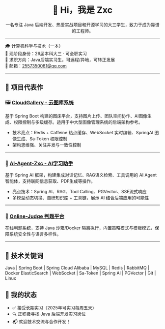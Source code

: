 <h1 align="center">👋 Hi，我是 Zxc </h1>

<p align="center">
一名专注 Java 后端开发、热爱实战项目和开源学习的大三学生，致力于成为靠谱的工程师。
</p>

---

🎓 计算机科学与技术（一本）  
📌 现阶段身份：26届本科大三 · 可全职实习  
🎯 求职方向：Java后端实习生，可远程/异地，可转正发展  
📮 邮箱：2557350081@qq.com  

---

## 🚀 项目代表作

### 🖼️ [CloudGallery - 云图库系统](https://github.com/Study944/CloudGallery)
基于 Spring Boot 构建的图床平台，支持图片上传、团队空间协作、AI图像生成、权限控制与多级缓存。适用于中大型图像管理系统的后端架构参考。

- 技术亮点：Redis + Caffeine 热点缓存、WebSocket 实时编辑、SpringAI 图像生成、Sa-Token 权限控制
- 架构思维强、关注并发与一致性控制

---

### 🤖 [AI-Agent-Zxc - AI学习助手](https://github.com/Study944/AI-Agent-Zxc)
基于 Spring AI 框架，构建集成对话记忆、RAG语义检索、工具调用的 AI Agent 智能体，支持联网信息获取、PDF生成等操作。

- 亮点技术：Spring AI、RAG、Tool Calling、PGVector、SSE流式响应
- 多模型动态切换、自研知识库 + 工具链，展示 AI 结合后端应用的可能性

---

### 🎯 [Online-Judge 判题平台](https://github.com/Study944/Online-Judge)
在线判题系统，支持 Java 沙箱/Docker 隔离执行，内置策略模式与模板模式，保障系统安全性与语言多样性。

---

## 🧠 技术关键词
Java | Spring Boot | Spring Cloud Alibaba | MySQL | Redis | RabbitMQ | Docker
ElasticSearch | WebSocket | Sa-Token | Spring AI | PGVector | Git | Linux

## 🤝 我的状态

- ✅ 接受长期实习（2025年可实习每周五天）
- 🔍 正积极寻找 Java 后端开发实习岗位
- 📬 欢迎技术交流与合作开发！

